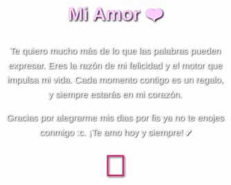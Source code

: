 <!DOCTYPE html>
<html lang="es">
<head>
    <meta charset="UTF-8">
    <meta name="viewport" content="width=device-width, initial-scale=1.0">
    <title>Mensaje para Mi Amor</title>
    <style>
        body {
            font-family: Arial, sans-serif;
            background: url('https://source.unsplash.com/1920x1080/?love,romantic') no-repeat center center fixed;
            background-size: cover;
            color: #fff;
            text-align: center;
            padding: 50px;
            margin: 0;
        }
        h1 {
            color: #ffccff;
            font-size: 3em;
            text-shadow: 2px 2px 4px #000;
        }
        p {
            font-size: 1.5em;
            line-height: 1.6;
            text-shadow: 1px 1px 3px #000;
        }
        .heart {
            font-size: 5em;
            color: #ff0066;
            text-shadow: 2px 2px 5px #000;
        }
    </style>
</head>
<body>
    <h1>Mi Amor ❤️</h1>
    <p>
        Te quiero mucho más de lo que las palabras pueden expresar.  
        Eres la razón de mi felicidad y el motor que impulsa mi vida.  
        Cada momento contigo es un regalo, y siempre estarás en mi corazón.
    </p>
    <p>
        Gracias por alegrarme mis dias por fis ya no te enojes conmigo :c.  
        ¡Te amo hoy y siempre! 💕
    </p>
    <div class="heart">💖</div>
</body>
</html>
